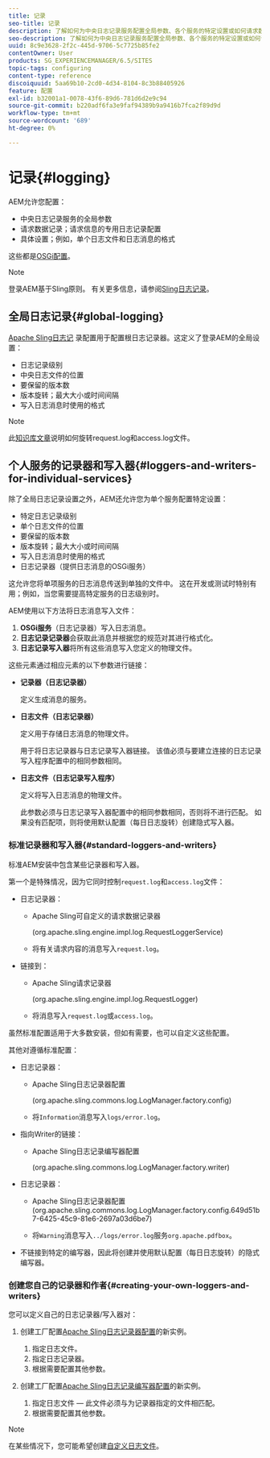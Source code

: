```yaml
---
title: 记录
seo-title: 记录
description: 了解如何为中央日志记录服务配置全局参数、各个服务的特定设置或如何请求数据记录。
seo-description: 了解如何为中央日志记录服务配置全局参数、各个服务的特定设置或如何请求数据记录。
uuid: 8c9e3628-2f2c-445d-9706-5c7725b85fe2
contentOwner: User
products: SG_EXPERIENCEMANAGER/6.5/SITES
topic-tags: configuring
content-type: reference
discoiquuid: 5aa69b10-2cd0-4d34-8104-8c3b88405926
feature: 配置
exl-id: b32001a1-0078-43f6-89d6-781d6d2e9c94
source-git-commit: b220adf6fa3e9faf94389b9a9416b7fca2f89d9d
workflow-type: tm+mt
source-wordcount: '689'
ht-degree: 0%

---
```


# 记录{#logging}

AEM允许您配置：

* 中央日志记录服务的全局参数
* 请求数据记录；请求信息的专用日志记录配置
* 具体设置；例如，单个日志文件和日志消息的格式

这些都是[OSGi配置](/help/sites-deploying/configuring-osgi.md)。

>[!NOTE]
>
>登录AEM基于Sling原则。 有关更多信息，请参阅[Sling日志记录](https://sling.apache.org/site/logging.html)。

## 全局日志记录{#global-logging}

[Apache Sling日志记](/help/sites-deploying/osgi-configuration-settings.md) 录配置用于配置根日志记录器。这定义了登录AEM的全局设置：

* 日志记录级别
* 中央日志文件的位置
* 要保留的版本数
* 版本旋转；最大大小或时间间隔
* 写入日志消息时使用的格式

>[!NOTE]
>
>此[知识库文章](https://helpx.adobe.com/experience-manager/kb/HowToRotateRequestAndAccessLog.html)说明如何旋转request.log和access.log文件。

## 个人服务的记录器和写入器{#loggers-and-writers-for-individual-services}

除了全局日志记录设置之外，AEM还允许您为单个服务配置特定设置：

* 特定日志记录级别
* 单个日志文件的位置
* 要保留的版本数
* 版本旋转；最大大小或时间间隔
* 写入日志消息时使用的格式
* 日志记录器（提供日志消息的OSGi服务）

这允许您将单项服务的日志消息传送到单独的文件中。 这在开发或测试时特别有用；例如，当您需要提高特定服务的日志级别时。

AEM使用以下方法将日志消息写入文件：

1. **OSGi服务**（日志记录器）写入日志消息。
1. **日志记录记录器**&#x200B;会获取此消息并根据您的规范对其进行格式化。
1. **日志记录写入器**&#x200B;将所有这些消息写入您定义的物理文件。

这些元素通过相应元素的以下参数进行链接：

* **记录器（日志记录器）**

   定义生成消息的服务。

* **日志文件（日志记录器）**

   定义用于存储日志消息的物理文件。

   用于将日志记录器与日志记录写入器链接。 该值必须与要建立连接的日志记录写入程序配置中的相同参数相同。

* **日志文件（日志记录写入程序）**

   定义将写入日志消息的物理文件。

   此参数必须与日志记录写入器配置中的相同参数相同，否则将不进行匹配。 如果没有匹配项，则将使用默认配置（每日日志旋转）创建隐式写入器。

### 标准记录器和写入器{#standard-loggers-and-writers}

标准AEM安装中包含某些记录器和写入器。

第一个是特殊情况，因为它同时控制`request.log`和`access.log`文件：

* 日志记录器：

   * Apache Sling可自定义的请求数据记录器

      (org.apache.sling.engine.impl.log.RequestLoggerService)

   * 将有关请求内容的消息写入`request.log`。

* 链接到：

   * Apache Sling请求记录器

      (org.apache.sling.engine.impl.log.RequestLogger)

   * 将消息写入`request.log`或`access.log`。

虽然标准配置适用于大多数安装，但如有需要，也可以自定义这些配置。

其他对遵循标准配置：

* 日志记录器：

   * Apache Sling日志记录器配置

      (org.apache.sling.commons.log.LogManager.factory.config)

   * 将`Information`消息写入`logs/error.log`。

* 指向Writer的链接：

   * Apache Sling日志记录编写器配置

      (org.apache.sling.commons.log.LogManager.factory.writer)

* 日志记录器：

   * Apache Sling日志记录器配置
(org.apache.sling.commons.log.LogManager.factory.config.649d51b7-6425-45c9-81e6-2697a03d6be7)

   * 将`Warning`消息写入`../logs/error.log`服务`org.apache.pdfbox`。

* 不链接到特定的编写器，因此将创建并使用默认配置（每日日志旋转）的隐式编写器。

### 创建您自己的记录器和作者{#creating-your-own-loggers-and-writers}

您可以定义自己的日志记录器/写入器对：

1. 创建工厂配置[Apache Sling日志记录器配置](/help/sites-deploying/osgi-configuration-settings.md)的新实例。

   1. 指定日志文件。
   1. 指定日志记录器。
   1. 根据需要配置其他参数。

1. 创建工厂配置[Apache Sling日志记录编写器配置](/help/sites-deploying/osgi-configuration-settings.md)的新实例。

   1. 指定日志文件 — 此文件必须与为记录器指定的文件相匹配。
   1. 根据需要配置其他参数。

>[!NOTE]
>
>在某些情况下，您可能希望创建[自定义日志文件](/help/sites-deploying/monitoring-and-maintaining.md#create-a-custom-log-file)。
